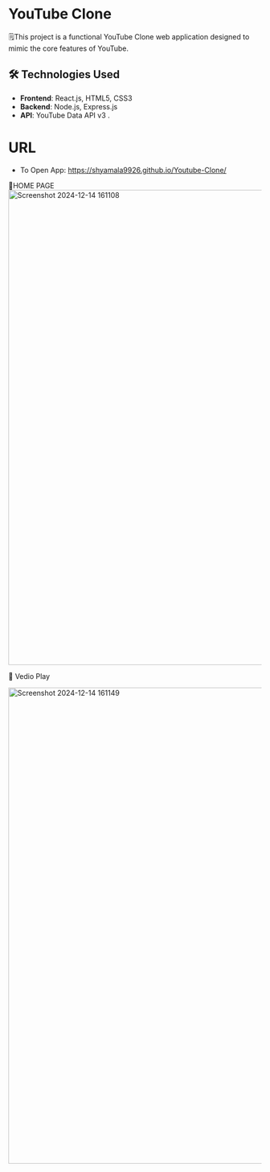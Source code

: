 # YouTube Clone

 🗒️This project is a functional YouTube Clone web application designed to mimic the core features of YouTube. 
## 🛠️ Technologies Used
- **Frontend**: React.js, HTML5, CSS3
- **Backend**: Node.js, Express.js
- **API**: YouTube Data API v3 .

# URL
- To Open App: https://shyamala9926.github.io/Youtube-Clone/

🌟HOME PAGE
<img width="945" alt="Screenshot 2024-12-14 161108" src="https://github.com/user-attachments/assets/a36f8c22-bdbe-4792-87df-38cfe0ae3953" />


🚀 Vedio Play

<img width="947" alt="Screenshot 2024-12-14 161149" src="https://github.com/user-attachments/assets/d416f7a8-8906-4165-99b2-528e3702b1fd" />



